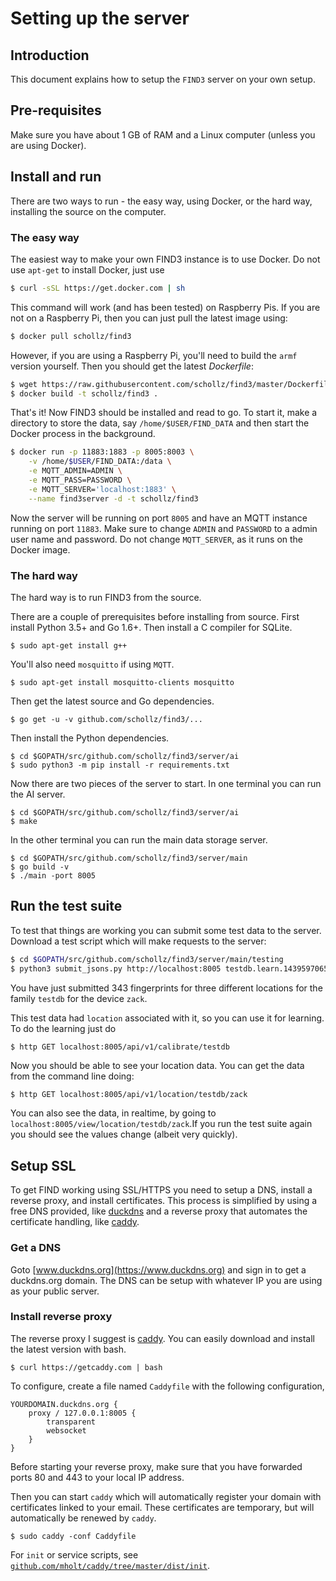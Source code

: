# Setting up the server

## Introduction

This document explains how to setup the `FIND3` server on your own setup.

## Pre-requisites

Make sure you have about 1 GB of RAM and a Linux computer (unless you are using Docker).

## Install and run 

There are two ways to run - the easy way, using Docker, or the hard way, installing the source on the computer.

### The easy way

The easiest way to make your own FIND3 instance is to use Docker. Do not use `apt-get` to install Docker, just use

```bash
$ curl -sSL https://get.docker.com | sh
```

This command will work (and has been tested) on Raspberry Pis. If you are not on a Raspberry Pi, then you can just pull the latest image using:

```bash
$ docker pull schollz/find3
```

However, if you are using a Raspberry Pi, you'll need to build the `armf` version yourself. Then you should get the latest *Dockerfile*:

```bash
$ wget https://raw.githubusercontent.com/schollz/find3/master/Dockerfile
$ docker build -t schollz/find3 .
```

That's it! Now FIND3 should be installed and read to go. To start it, make a directory to store the data, say `/home/$USER/FIND_DATA` and then start the Docker process in the background.

```bash
$ docker run -p 11883:1883 -p 8005:8003 \
	-v /home/$USER/FIND_DATA:/data \
    -e MQTT_ADMIN=ADMIN \
    -e MQTT_PASS=PASSWORD \
    -e MQTT_SERVER='localhost:1883' \
	--name find3server -d -t schollz/find3
```

Now the server will be running on port `8005` and have an MQTT instance running on port `11883`. Make sure to change `ADMIN` and `PASSWORD` to a admin user name and password. Do not change `MQTT_SERVER`, as it runs on the Docker image.

### The hard way

The hard way is to run FIND3 from the source. 

There are a couple of prerequisites before installing from source. First install Python 3.5+ and Go 1.6+. Then install a C compiler for SQLite.

```
$ sudo apt-get install g++
```

You'll also need `mosquitto` if using `MQTT`.

```
$ sudo apt-get install mosquitto-clients mosquitto
```

Then get the latest source and Go dependencies.

```
$ go get -u -v github.com/schollz/find3/...
```

Then install the Python dependencies.

```
$ cd $GOPATH/src/github.com/schollz/find3/server/ai
$ sudo python3 -m pip install -r requirements.txt
```

Now there are two pieces of the server to start. In one terminal you can run the AI server.

```
$ cd $GOPATH/src/github.com/schollz/find3/server/ai
$ make
```

In the other terminal you can run the main data storage server.

```
$ cd $GOPATH/src/github.com/schollz/find3/server/main
$ go build -v
$ ./main -port 8005 
```

## Run the test suite

To test that things are working you can submit some test data to the server. Download a test script which will make requests to the server:

```bash
$ cd $GOPATH/src/github.com/schollz/find3/server/main/testing
$ python3 submit_jsons.py http://localhost:8005 testdb.learn.1439597065993.jsons
```

You have just submitted 343 fingerprints for three different locations for the family `testdb` for the device `zack`.

This test data had `location` associated with it, so you can use it for learning. To do the learning just do 

```bash
$ http GET localhost:8005/api/v1/calibrate/testdb
```

Now you should be able to see your location data. You can get the data from the command line doing:

```
$ http GET localhost:8005/api/v1/location/testdb/zack
```

You can also see the data, in realtime, by going to `localhost:8005/view/location/testdb/zack`.If you run the test suite again you should see the values change (albeit very quickly).

## Setup SSL

To get FIND working using SSL/HTTPS you need to setup a DNS, install a reverse proxy, and install certificates. This process is simplified by using a free DNS provided, like [duckdns](https://www.duckdns.org) and a reverse proxy that automates the certificate handling, like [caddy](https://caddyserver.com/).

### Get a DNS

Goto [www.duckdns.org](https://www.duckdns.org) and sign in to get a duckdns.org domain. The DNS can be setup with whatever IP you are using as your public server.

### Install reverse proxy

The reverse proxy I suggest is [caddy](https://caddyserver.com/). You can easily download and install the latest version with bash.

```
$ curl https://getcaddy.com | bash
```

To configure, create a file named `Caddyfile` with the following configuration,

```
YOURDOMAIN.duckdns.org {
	proxy / 127.0.0.1:8005 {
		transparent
		websocket
	}
}
```

Before starting your reverse proxy, make sure that you have forwarded ports 80 and 443 to your local IP address.

Then you can start `caddy` which will automatically register your domain with certificates linked to your email. These certificates are temporary, but will automatically be renewed by `caddy`.

```
$ sudo caddy -conf Caddyfile
```

For `init` or service scripts, see [`github.com/mholt/caddy/tree/master/dist/init`](https://github.com/mholt/caddy/tree/master/dist/init).
